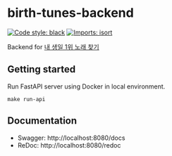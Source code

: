 # birth-tunes-backend

[![Code style: black](https://img.shields.io/badge/code%20style-black-000000.svg)](https://github.com/psf/black)
[![Imports: isort](https://img.shields.io/badge/%20imports-isort-%231674b1?style=flat&labelColor=ef8336)](https://pycqa.github.io/isort/)

Backend for [내 생일 1위 노래 찾기](https://birth-tunes.vercel.app/)

## Getting started

Run FastAPI server using Docker in local environment.

```shell
make run-api
```

## Documentation
* Swagger: http://localhost:8080/docs
* ReDoc: http://localhost:8080/redoc
